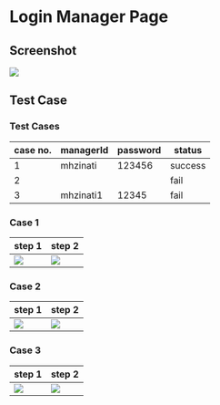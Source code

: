 # Login Manager Page

## Screenshot
![](https://github.com/aalrossan/JustEvent/blob/master/images/loginManager/loginManager1.jpg)

## Test Case

### Test Cases

| case no.      | managerId     | password      | status        |
| ------------- | ------------- | ------------- | ------------- |
| 1             | mhzinati      | 123456        | success       |
| 2             |               |               | fail          |
| 3             | mhzinati1     | 12345         | fail          |


### Case 1

| step 1        | step 2        |
| ------------- | ------------- |
| ![](https://github.com/aalrossan/JustEvent/blob/master/images/loginManager/loginManager2.jpg)| ![](https://github.com/aalrossan/JustEvent/blob/master/images/loginManager/loginManager3.jpg)|

### Case 2

| step 1        | step 2        |
| ------------- | ------------- |
| ![](https://github.com/aalrossan/JustEvent/blob/master/images/loginManager/loginManager1.jpg)| ![](https://github.com/aalrossan/JustEvent/blob/master/images/loginManager/loginManager4.jpg)|

### Case 3

| step 1        | step 2        |
| ------------- | ------------- |
| ![](https://github.com/aalrossan/JustEvent/blob/master/images/loginManager/loginManager6.jpg)| ![](https://github.com/aalrossan/JustEvent/blob/master/images/loginManager/loginManager5.jpg)|

